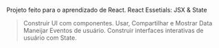 Projeto feito para o aprendizado de React.
React Essetials:
JSX & State
> Construir UI com componentes.
> Usar, Compartilhar e Mostrar Data
> Maneijar Eventos de usuário.
> Construir interfaces interativas de usuário com State.
